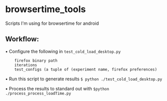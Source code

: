 # browsertime_tools
Scripts I'm using for browsertime for android

## Workflow:


• Configure the following in `test_cold_load_desktop.py`
```
    firefox binary path
    iterations
    test_configs (a tuple of (experiment name, firefox preferences)
```

• Run this script to generate results `$ python ./test_cold_load_desktop.py`

• Process the results to standard out with `$python ./process_process_loadTime.py`
